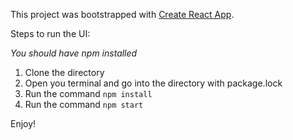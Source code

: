 This project was bootstrapped with [Create React App](https://github.com/facebook/create-react-app).

Steps to run the UI: 

*You should have npm installed* 

1. Clone the directory
2. Open you terminal and go into the directory with package.lock
3. Run the command `npm install`
4. Run the command `npm start` 


Enjoy! 
